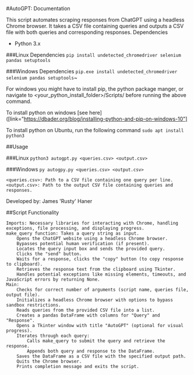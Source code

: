 #AutoGPT: Documentation

This script automates scraping responses from ChatGPT using a headless Chrome browser. It takes a CSV file containing queries and outputs a CSV file with both queries and corresponding responses.
Dependencies

    
- Python 3.x

###Linux Dependencies
```pip install undetected_chromedriver selenium pandas setuptools```

###Windows Dependencies
```pip.exe install undetected_chromedriver selenium pandas setuptools```~

For windows you might have to install pip, the python package manger, or navigate to <your_python_install_folder>/Scripts/ before running the above command.

To install python on windows [see here]([link="https://dbader.org/blog/installing-python-and-pip-on-windows-10"]

To install python on Ubuntu, run the following command
```sudo apt install python3```  


##Usage

###Linux
```python3 autogpt.py <queries.csv> <output.csv>```

###Windows
```py autogpy.py <queries.csv> <output.csv>```

    <queries.csv>: Path to a CSV file containing one query per line.
    <output.csv>: Path to the output CSV file containing queries and responses.

Developed by: James 'Rusty' Haner

##Script Functionality

    Imports: Necessary libraries for interacting with Chrome, handling exceptions, file processing, and displaying progress.
    make_query function: Takes a query string as input.
        Opens the ChatGPT website using a headless Chrome browser.
        Bypasses potential human verification (if present).
        Locates the query input box and sends the provided query.
        Clicks the "send" button.
        Waits for a response, clicks the "copy" button (to copy response to clipboard).
        Retrieves the response text from the clipboard using Tkinter.
        Handles potential exceptions like missing elements, timeouts, and JavaScript errors by returning None.
    Main:
        Checks for correct number of arguments (script name, queries file, output file).
        Initializes a headless Chrome browser with options to bypass sandbox restrictions.
        Reads queries from the provided CSV file into a list.
        Creates a pandas DataFrame with columns for "Query" and "Response".
        Opens a Tkinter window with title "AutoGPT" (optional for visual progress).
        Iterates through each query:
            Calls make_query to submit the query and retrieve the response.
            Appends both query and response to the DataFrame.
        Saves the DataFrame as a CSV file with the specified output path.
        Quits the Chrome browser.
        Prints completion message and exits the script.